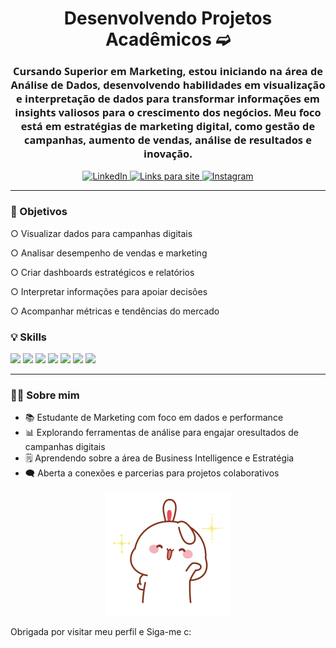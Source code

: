 <h1 align="center">Desenvolvendo Projetos Acadêmicos ➫</h1>

<h3 align="center" style="font-family: 'Segoe UI', Tahoma, Geneva, Verdana, sans-serif;">
Cursando Superior em Marketing, estou iniciando na área de Análise de Dados, desenvolvendo habilidades em visualização e interpretação de dados para transformar informações em insights valiosos para o crescimento dos negócios. Meu foco está em estratégias de marketing digital, como gestão de campanhas, aumento de vendas, análise de resultados e inovação.
</h3>

<p align="center">
  <a href="https://www.linkedin.com/in/giselealencar/" target="_blank">
    <img src="https://img.shields.io/badge/LinkedIn-0A66C2?style=for-the-badge&logo=linkedin&logoColor=white" alt="LinkedIn"/>
  </a>
  <a href="https://getinspiired.carrd.co/?fbclid=PAZXh0bgNhZW0CMTEAAafVnRSGWL0RIOQfV1rnN5jETwU18VmQFrDGFY27GDwpEABrIvnuMRcylS_HZg_aem_BQJwKjynuKZww0_GnD1z_Q" target="_blank">
    <img src="https://img.shields.io/badge/Link-FF69B4?style=for-the-badge&logo=linktree&logoColor=white" alt="Links para site"/>
  </a>
  <a href="https://www.instagram.com/giisele.alencar_/" target="_blank">
    <img src="https://img.shields.io/badge/Instagram-E4405F?style=for-the-badge&logo=instagram&logoColor=white" alt="Instagram"/>
  </a>
</p>


---

### 🎯 Objetivos

 ○ Visualizar dados para campanhas digitais
 
○ Analisar desempenho de vendas e marketing

○ Criar dashboards estratégicos e relatórios

○ Interpretar informações para apoiar decisões

○ Acompanhar métricas e tendências do mercado

### 💡 Skills
<p align="left">
 <img src="https://img.shields.io/badge/SQL-4479A1?style=for-the-badge&logo=MicrosoftSQLServer&logoColor=white"/>
  <img src="https://img.shields.io/badge/Data%20Analytics-000000?style=for-the-badge&logo=databricks&logoColor=white"/>
  <img src="https://img.shields.io/badge/MySQL-005C84?style=for-the-badge&logo=mysql&logoColor=white"/>
  <img src="https://img.shields.io/badge/Linux-FCC624?style=for-the-badge&logo=linux&logoColor=black"/>
  <img src="https://img.shields.io/badge/Excel-217346?style=for-the-badge&logo=microsoft-excel&logoColor=white"/>
  <img src="https://img.shields.io/badge/Power%20BI-F2C811?style=for-the-badge&logo=powerbi&logoColor=black"/>
<img src="https://img.shields.io/badge/Looker%20Studio-4285F4?style=for-the-badge&logo=googleanalytics&logoColor=white"/>
  
</p>


---

### 👩‍💻 Sobre mim
<ul>
  <li>📚 Estudante de Marketing com foco em dados e performance</li>
  <li>📊 Explorando ferramentas de análise para engajar oresultados de campanhas digitais</li>
  <li>🗒️ Aprendendo sobre a área de Business Intelligence e Estratégia</li>
  <li>🗨️ Aberta a conexões e parcerias para projetos colaborativos</li>
</ul>
<p align="center">
  <img src="https://raw.githubusercontent.com/Gisele-Alencar/Gisele-Alencar/refs/heads/main/7945bbcb8d06a234a595c231cd369852.gif" alt="Anime Hi gif waving" width="200"/>
</p>


<p> Obrigada por visitar meu perfil e Siga-me c:
</p>
